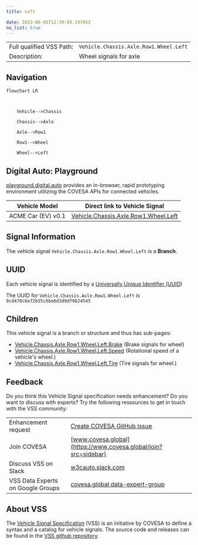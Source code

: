 ```yaml
---
title: Left

date: 2023-06-05T12:39:03.197452
no_list: true
---
```



| | |
|---|---|
| Full qualified VSS Path: | `Vehicle.Chassis.Axle.Row1.Wheel.Left` |
| Description: | Wheel signals for axle |

## Navigation

```mermaid
flowchart LR



    Vehicle-->Chassis

    Chassis-->Axle

    Axle-->Row1

    Row1-->Wheel

    Wheel-->Left

```


## Digital Auto: Playground

[playground.digital.auto](http://digital.auto) provides an in-browser, rapid prototyping environment utilizing the COVESA APIs for connected vehicles. 

| Vehicle Model | Direct link to Vehicle Signal |
|---|---|
| ACME Car (EV) v0.1 | [Vehicle.Chassis.Axle.Row1.Wheel.Left](https://digitalauto.netlify.app/model/STLWzk1WyqVVLbfymb4f/cvi/list/Vehicle.Chassis.Axle.Row1.Wheel.Left/) |


## Signal Information




The vehicle signal `Vehicle.Chassis.Axle.Row1.Wheel.Left` is a **Branch**.





## UUID

Each vehicle signal is identified by a [Universally Unique Identifier (UUID](https://en.wikipedia.org/wiki/Universally_unique_identifier))

The UUID for `Vehicle.Chassis.Axle.Row1.Wheel.Left` is `0cd478c6e72b55c6be6d3d9df9624545`

## Children

This vehicle signal is a branch or structure and thus has sub-pages:

- [Vehicle.Chassis.Axle.Row1.Wheel.Left.Brake](brake/) (Brake signals for wheel)
- [Vehicle.Chassis.Axle.Row1.Wheel.Left.Speed](speed/) (Rotational speed of a vehicle's wheel.)
- [Vehicle.Chassis.Axle.Row1.Wheel.Left.Tire](tire/) (Tire signals for wheel.)


## Feedback

Do you think this Vehicle Signal specification needs enhancement? Do you want to discuss with experts? Try the following ressources to get in touch with the VSS community:

| | |
|---|---|
| Enhancement request | [Create COVESA GitHub Issue](https://github.com/COVESA/vehicle_signal_specification/issues/new?body=Please+describe+your+feedback&title=Signal+feedback+Vehicle.Chassis.Axle.Row1.Wheel.Left) |
| Join COVESA | [www.covesa.global](https://www.covesa.global/join?src=sidebar) |
| Discuss VSS on Slack | [w3cauto.slack.com](http://w3cauto.slack.com/) |
| VSS Data Experts on Google Groups | [covesa.global data-expert-group](https://groups.google.com/a/covesa.global/g/data-expert-group) |

## About VSS

The [Vehicle Signal Specification](https://covesa.github.io/vehicle_signal_specification/) (VSS)
is an initiative by COVESA to define a syntax and a catalog for vehicle signals.
The source code and releases can be found in the [VSS github repository](https://github.com/COVESA/vehicle_signal_specification).

